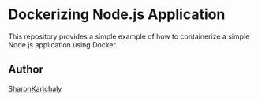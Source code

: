 # Dockerizing Node.js Application

This repository provides a simple example of how to containerize a simple Node.js application using Docker.

## Author

[SharonKarichaly](https://github.com/SharonKarichaly)
